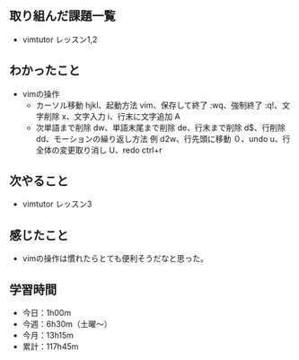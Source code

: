 ## 取り組んだ課題一覧
-  vimtutor レッスン1,2
## わかったこと
- vimの操作
    - カーソル移動 hjkl、起動方法 vim、保存して終了 :wq、強制終了 :q!、文字削除 x、文字入力 i、行末に文字追加 A
    - 次単語まで削除 dw、単語末尾まで削除 de、行末まで削除 d$、行削除 dd、モーションの繰り返し方法 例 d2w、行先頭に移動 ０、undo u、行全体の変更取り消し U、redo ctrl+r
## 次やること
 - vimtutor レッスン3
## 感じたこと
- vimの操作は慣れたらとても便利そうだなと思った。
## 学習時間
- 今日：1h00m
- 今週：6h30m（土曜〜）
- 今月：13h15m
- 累計：117h45m
